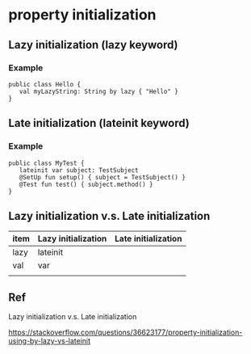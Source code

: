 # property initialization
## Lazy initialization (lazy keyword)
### Example

    public class Hello {
       val myLazyString: String by lazy { "Hello" }
    }

## Late initialization (lateinit keyword)
### Example

    public class MyTest {
       lateinit var subject: TestSubject
       @SetUp fun setup() { subject = TestSubject() }
       @Test fun test() { subject.method() }
    }

## Lazy initialization v.s. Late initialization

| item                | Lazy initialization | Late initialization |
----------------------| ------------------- | ------------------- |
| lazy                |  lateinit           |                     |
| val                 |  var                |                     |
|                     |                     |                     |


## Ref
Lazy initialization v.s. Late initialization

https://stackoverflow.com/questions/36623177/property-initialization-using-by-lazy-vs-lateinit
